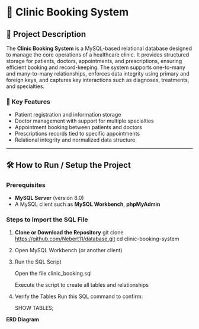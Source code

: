 # 🏥 Clinic Booking System

## 📘 Project Description

The **Clinic Booking System** is a MySQL-based relational database designed to manage the core operations of a healthcare clinic. It provides structured storage for patients, doctors, appointments, and prescriptions, ensuring efficient booking and record-keeping. The system supports one-to-many and many-to-many relationships, enforces data integrity using primary and foreign keys, and captures key interactions such as diagnoses, treatments, and specialties.

### 🔑 Key Features

- Patient registration and information storage  
- Doctor management with support for multiple specialties  
- Appointment booking between patients and doctors  
- Prescriptions records tied to specific appointments  
- Relational integrity and normalized data structure

---

## 🛠 How to Run / Setup the Project

### Prerequisites

- **MySQL Server** (version 8.0)
- A MySQL client such as **MySQL Workbench**, **phpMyAdmin**

### Steps to Import the SQL File

1. **Clone or Download the Repository**
   git clone https://github.com/Nebert11/database.git
   cd clinic-booking-system

2. Open MySQL Workbench (or another client)

3. Run the SQL Script

    Open the file clinic_booking.sql

    Execute the script to create all tables and relationships

4. Verify the Tables
    Run this SQL command to confirm:

    SHOW TABLES;

**ERD Diagram**


